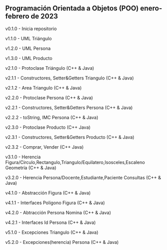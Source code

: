 Programación Orientada a Objetos (POO)
enero-febrero de 2023
-------
v0.1.0 - Inicia repositorio

v1.1.0 - UML Triángulo

v1.2.0 - UML Persona

v1.3.0 - UML Producto

v2.1.0 - Protoclase Triángulo (C++ & Java)

v2.1.1 - Constructores, Setter&Getters Triangulo (C++ & Java)

v2.1.2 - Area Triangulo (C++ & Java)

v2.2.0 - Protoclase Persona (C++ & Java)

v2.2.1 - Constructores, Setter&Getters Persona (C++ & Java)

v2.2.2 - toString, IMC Persona (C++ & Java)

v2.3.0 - Protoclase Producto (C++ Java)

v2.3.1 - Constructores, Setter&Getters Producto (C++ & Java)

v2.3.2 - Comprar, Vender (C++ Java)

v3.1.0 - Herencia Figura/Circulo,Rectangulo,Triangulo/Equilatero,Isosceles,Escaleno Geometría (C++ & Java)

v3.2.0 - Herencia Persona/Docente,Estudiante,Paciente Consultas (C++ & Java)

v4.1.0 - Abstracción Figura (C++ & Java)

v4.1.1 - Interfaces Poligono Figura (C++ & Java)

v4.2.0 - Abtracción Persona Nomina (C++ & Java)

v4.2.1 - Interfaces Id Persona (C++ & Java)

v5.1.0 - Excepciones Triangulo (C++ & Java)

v5.2.0 - Excepciones(herencia) Persona (C++ & Java)

